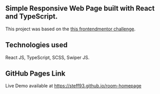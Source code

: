 ## Simple Responsive Web Page built with React and TypeScript.

This project was based on the [this frontendmentor challenge](https://www.frontendmentor.io/challenges/room-homepage-BtdBY_ENq).

## Technologies used

React JS, TypeScript, SCSS, Swiper JS.

## GitHub Pages Link

Live Demo available at https://steff93.github.io/room-homepage
